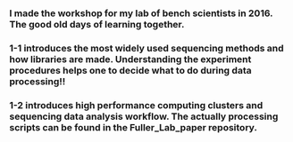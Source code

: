 ### I made the workshop for my lab of bench scientists in 2016. The good old days of learning together.

### 1-1 introduces the most widely used sequencing methods and how libraries are made. Understanding the experiment procedures helps one to decide what to do during data processing!!

### 1-2 introduces high performance computing clusters and sequencing data analysis workflow. The actually processing scripts can be found in the Fuller_Lab_paper repository.
